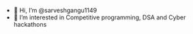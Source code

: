 - 👋 Hi, I’m @sarveshgangu1149
- 👀 I’m interested in Competitive programming, DSA and Cyber hackathons


<!---
sarveshgangu1149/sarveshgangu1149 is a ✨ special ✨ repository because its `README.md` (this file) appears on your GitHub profile.
You can click the Preview link to take a look at your changes.
--->
